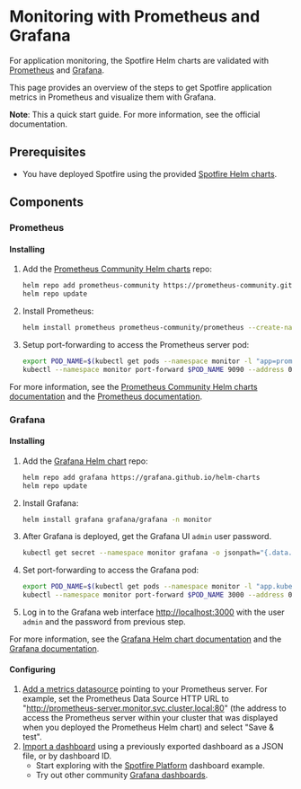 # Monitoring with Prometheus and Grafana

For application monitoring, the Spotfire Helm charts are validated with [Prometheus](https://prometheus.io/) and [Grafana](https://grafana.com/).

This page provides an overview of the steps to get Spotfire application metrics in Prometheus and visualize them with Grafana.

**Note**: This a quick start guide. For more information, see the official documentation.

## Prerequisites

- You have deployed Spotfire using the provided [Spotfire Helm charts](../helm/README.md).

## Components

### Prometheus

#### Installing

1. Add the [Prometheus Community Helm charts](https://github.com/prometheus-community/helm-charts/) repo:
   ```bash
   helm repo add prometheus-community https://prometheus-community.github.io/helm-charts
   helm repo update
   ```

2. Install Prometheus:
   ```bash
   helm install prometheus prometheus-community/prometheus --create-namespace --namespace monitor --set nodeExporter.hostRootfs=false
   ```

3. Setup port-forwarding to access the Prometheus server pod:
   ```bash
   export POD_NAME=$(kubectl get pods --namespace monitor -l "app=prometheus,component=server" -o jsonpath="{.items[0].metadata.name}")
   kubectl --namespace monitor port-forward $POD_NAME 9090 --address 0.0.0.0 > /dev/null &
   ```

For more information, see the [Prometheus Community Helm charts documentation](https://github.com/prometheus-community/helm-charts/blob/main/charts/prometheus/README.md)
and the [Prometheus documentation](https://prometheus.io/).

### Grafana

#### Installing

1. Add the [Grafana Helm chart](https://github.com/grafana/helm-charts/tree/main/charts/grafana) repo:
    ```bash
    helm repo add grafana https://grafana.github.io/helm-charts
    helm repo update
    ```

2. Install Grafana:
    ```bash
    helm install grafana grafana/grafana -n monitor
    ```

3. After Grafana is deployed, get the Grafana UI `admin` user password.
    ```bash
    kubectl get secret --namespace monitor grafana -o jsonpath="{.data.admin-password}" | base64 --decode ; echo
    ```

4. Set port-forwarding to access the Grafana pod:
    ```bash
    export POD_NAME=$(kubectl get pods --namespace monitor -l "app.kubernetes.io/name=grafana,app.kubernetes.io/instance=grafana" -o jsonpath="{.items[0].metadata.name}")
    kubectl --namespace monitor port-forward $POD_NAME 3000 --address 0.0.0.0 > /dev/null &
    ```

5. Log in to the Grafana web interface [http://localhost:3000]() with the user `admin` and the password from previous step.

For more information, see the [Grafana Helm chart documentation](https://github.com/grafana/helm-charts/blob/main/charts/grafana/README.md)
and the [Grafana documentation](https://grafana.com/oss/grafana/).

#### Configuring

1. [Add a metrics datasource](https://grafana.com/tutorials/grafana-fundamentals/?utm_source=grafana_gettingstarted#add-a-metrics-data-source) pointing to your Prometheus server.
For example, set the Prometheus Data Source HTTP URL to "http://prometheus-server.monitor.svc.cluster.local:80"
(the address to access the Prometheus server within your cluster that was displayed when you deployed the Prometheus Helm chart)
and select "Save & test".
2. [Import a dashboard](https://grafana.com/docs/grafana/latest/dashboards/export-import/) using a previously exported dashboard as a JSON file, or by dashboard ID.
    - Start exploring with the [Spotfire Platform](examples/monitoring/Spotfire-Platform-grafana-dashboard.json) dashboard example.
    - Try out other community [Grafana dashboards](https://grafana.com/grafana/dashboards/).
